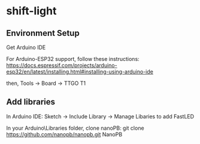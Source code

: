 # shift-light
## Environment Setup
Get Arduino IDE

For Arduino-ESP32 support, follow these instructions:
https://docs.espressif.com/projects/arduino-esp32/en/latest/installing.html#installing-using-arduino-ide

then, Tools -> Board -> TTGO T1

## Add libraries
In Arduino IDE:
Sketch -> Include Library -> Manage Libaries
to add FastLED

In your Arduino\Libraries folder, clone nanoPB:
git clone https://github.com/nanopb/nanopb.git NanoPB
